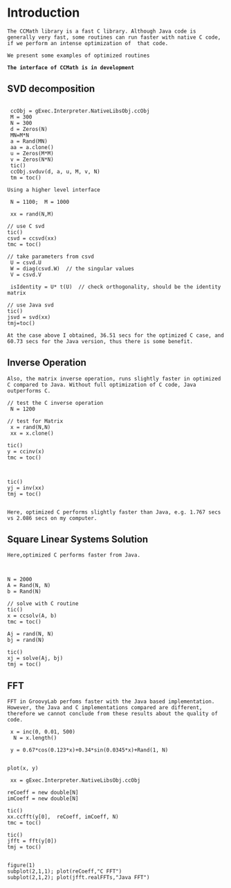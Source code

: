 # Introduction #

`The CCMath library is a fast C library. Although Java code is generally very fast, some routines can run faster with native C code, if we perform an intense optimization of  that code. `

`We present some examples of optimized routines`

**`The interface of CCMath is in development`**

## SVD decomposition ##


```

 ccObj = gExec.Interpreter.NativeLibsObj.ccObj
 M = 300
 N = 300
 d = Zeros(N)
 MN=M*N
 a = Rand(MN)
 aa = a.clone()
 u = Zeros(M*M)
 v = Zeros(N*N)
 tic()
 ccObj.svduv(d, a, u, M, v, N)
 tm = toc()

```

`Using a higher level interface`


```
 N = 1100;  M = 1000

 xx = rand(N,M)

// use C svd
tic()
csvd = ccsvd(xx)
tmc = toc()

// take parameters from csvd
 U = csvd.U
 W = diag(csvd.W)  // the singular values
 V = csvd.V

 isIdentity = U* t(U)  // check orthogonality, should be the identity matrix

// use Java svd
tic()
jsvd = svd(xx)
tmj=toc()
```

`At the case above I obtained, 36.51 secs for the optimized C case, and 60.73 secs for the Java version, thus there is some benefit.`


## Inverse Operation ##
`Also, the matrix inverse operation, runs slightly faster in optimized C compared to Java. Without full optimization of C code, Java outperforms C.`

```
// test the C inverse operation
 N = 1200

// test for Matrix
 x = rand(N,N)
 xx = x.clone()

tic()
y = ccinv(x)
tmc = toc()



tic()
yj = inv(xx)
tmj = toc()


```

`Here, optimized C performs slightly faster than Java, e.g. 1.767 secs vs 2.086 secs on my computer. `

## Square Linear Systems Solution ##

`Here,optimized C performs faster from Java. `

```


N = 2000
A = Rand(N, N)
b = Rand(N)

// solve with C routine
tic()
x = ccsolv(A, b)
tmc = toc()

Aj = rand(N, N)
bj = rand(N)

tic()
xj = solve(Aj, bj)
tmj = toc()

```


## FFT ##

`FFT in GroovyLab perfoms faster with the Java based implementation. However, the Java and C implementations compared are different, therefore we cannot conclude from these results about the quality of code. `

```
 x = inc(0, 0.01, 500)
  N = x.length()

 y = 0.67*cos(0.123*x)+0.34*sin(0.0345*x)+Rand(1, N)


plot(x, y)

 xx = gExec.Interpreter.NativeLibsObj.ccObj

reCoeff = new double[N]
imCoeff = new double[N]

tic()
xx.ccfft(y[0],  reCoeff, imCoeff, N)
tmc = toc()

tic()
jfft = fft(y[0])
tmj = toc()


figure(1)
subplot(2,1,1); plot(reCoeff,"C FFT")
subplot(2,1,2); plot(jfft.realFFTs,"Java FFT")

```